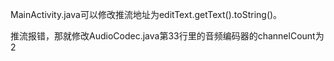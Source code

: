 MainActivity.java可以修改推流地址为editText.getText().toString()。

推流报错，那就修改AudioCodec.java第33行里的音频编码器的channelCount为2
